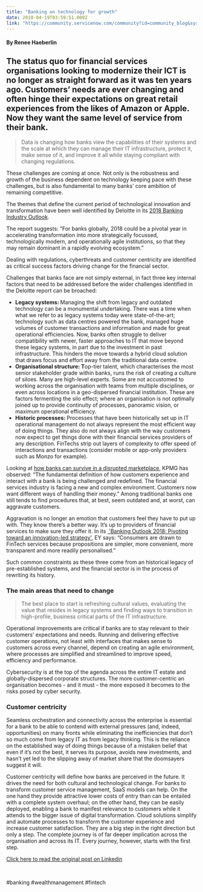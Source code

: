 ```yaml
---
title: "Banking on technology for growth"
date: 2018-04-19T03:59:51.000Z
link: "https://community.servicenow.com/community?id=community_blog&sys_id=9a278cb5db29d3042b6dfb651f961928"
---
```

<h4>By Renee Haeberlin</h4>
<h2>The status quo for financial services organisations looking to modernize their ICT is no longer as straight forward as it was ten years ago. Customers’ needs are ever changing and often hinge their expectations on great retail experiences from the likes of Amazon or Apple. Now they want the same level of service from their bank.</h2>
<blockquote>Data is changing how banks view the capabilities of their systems and the scale at which they can manage their IT infrastructure, protect it, make sense of it, and improve it all while staying compliant with changing regulations.</blockquote>
<p>These challenges are coming at once. Not only is the robustness and growth of the business dependent on technology keeping pace with these challenges, but is also fundamental to many banks’ core ambition of remaining competitive.</p>
<p>The themes that define the current period of technological innovation and transformation have been well identified by Deloitte in its <a href="https://www2.deloitte.com/uk/en/pages/financial-services/articles/banking-industry-outlook.html" target="_blank" rel="nofollow">2018 Banking Industry Outlook</a>.</p>
<p>The report suggests: “For banks globally, 2018 could be a pivotal year in accelerating transformation into more strategically focussed, technologically modern, and operationally agile institutions, so that they may remain dominant in a rapidly evolving ecosystem.”</p>
<p>Dealing with regulations, cyberthreats and customer centricity are identified as critical success factors driving change for the financial sector.</p>
<p>Challenges that banks face are not simply external, in fact three key internal factors that need to be addressed before the wider challenges identified in the Deloitte report can be broached:</p>
<ul><li><strong>Legacy systems: </strong>Managing the shift from legacy and outdated technology can be a monumental undertaking. There was a time when what we refer to as legacy systems today were state-of-the-art; technology such as data centres powered the bank, managed huge volumes of customer transactions and information and made for great operational efficiencies. Now, banks often struggle to deliver compatibility with newer, faster approaches to IT that move beyond these legacy systems, in part due to the investment in past infrastructure. This hinders the move towards a hybrid cloud solution that draws focus and effort away from the traditional data centre.</li><li><strong>Organisational structure: T</strong>op-tier talent, which characterises the most senior stakeholder grade within banks, runs the risk of creating a culture of siloes. Many are high-level experts. Some are not accustomed to working across the organisation with teams from multiple disciplines, or even across locations in a geo-dispersed financial institution. These are factors fermenting the silo effect; where an organisation is not optimally joined up to provide continuity of processes, panoramic vision, or maximum operational efficiency.</li><li><strong>Historic processes: </strong>Processes that have been historically set up in IT operational management do not always represent the most efficient way of doing things. They also do not always align with the way customers now expect to get things done with their financial services providers of any description. FinTechs strip out layers of complexity to offer speed of interactions and transactions (consider mobile or app-only providers such as Monzo for example).</li></ul>
<p>Looking at <a href="https://www.forbes.com/sites/kpmg/2017/07/13/how-banks-can-survive-in-a-disrupted-marketplace/#2949c1ce3ddf" target="_blank" rel="nofollow">how banks can survive in a disrupted marketplace</a>, KPMG has observed: “The fundamental definition of how customers experience and interact with a bank is being challenged and redefined. The financial services industry is facing a new and complex environment. Customers now want different ways of handling their money.” Among traditional banks one still tends to find procedures that, at best, seem outdated and, at worst, can aggravate customers.</p>
<p>Aggravation is no longer an emotion that customers feel they have to put up with. They know there’s a better way. It’s up to providers of financial services to make sure they offer it. In its <a href="http://www.ey.com/Publication/vwLUAssets/ey-global-banking-outlook-2018/$File/ey-global-banking-outlook-2018.pdf" target="_blank" rel="nofollow"> &#39;Banking Outlook 2018: Pivoting toward an innovation-led strategy&#39;</a>, EY says: “Consumers are drawn to FinTech services because propositions are simpler, more convenient, more transparent and more readily personalised.”</p>
<p>Such common constraints as these three come from an historical legacy of pre-established systems, and the financial sector is in the process of rewriting its history.</p>
<h3><strong>The main areas that need to change</strong></h3>
<blockquote>The best place to start is refreshing cultural values, evaluating the value that resides in legacy systems and finding ways to transition in high-profile, business critical parts of the IT infrastructure. </blockquote>
<p>Operational improvements are critical if banks are to stay relevant to their customers’ expectations and needs. Running and delivering effective customer operations, not least with interfaces that makes sense to customers across every channel, depend on creating an agile environment, where processes are simplified and streamlined to improve speed, efficiency and performance.</p>
<p>Cybersecurity is at the top of the agenda across the entire IT estate and globally-dispersed corporate structures.<strong> </strong>The more customer-centric an organisation becomes - and it must - the more exposed it becomes to the risks posed by cyber security.</p>
<h3><strong>Customer centricity</strong></h3>
<p>Seamless orchestration and connectivity across the enterprise is essential for a bank to be able to contend with external pressures (and, indeed, opportunities) on many fronts while eliminating the inefficiencies that don’t so much come from legacy IT as from legacy thinking. This is the reliance on the established way of doing things because of a mistaken belief that even if it’s not the best, it serves its purpose, avoids new investments, and hasn’t yet led to the slipping away of market share that the doomsayers suggest it will.</p>
<p>Customer centricity will define how banks are perceived in the future. It drives the need for both cultural and technological change. For<strong> </strong>banks to transform customer service management, SaaS models can help. On the one hand they provide attractive lower costs of entry than can be entailed with a complete system overhaul; on the other hand, they can be easily deployed, enabling a bank to manifest relevance to customers while it attends to the bigger issue of digital transformation. Cloud solutions simplify and automate processes to transform the customer experience and increase customer satisfaction. They are a big step in the right direction but only a step. The complete journey is of far deeper implication across the organisation and across its IT. Every journey, however, starts with the first step.</p>
<p><a href="https://www.linkedin.com/pulse/financial-services-banking-technology-growth-ren%C3%A9-haeberlin/" rel="nofollow">Click here to read the original post on Linkedin</a></p>
<p> </p>
<p>#banking #wealthmanagement #fintech </p>